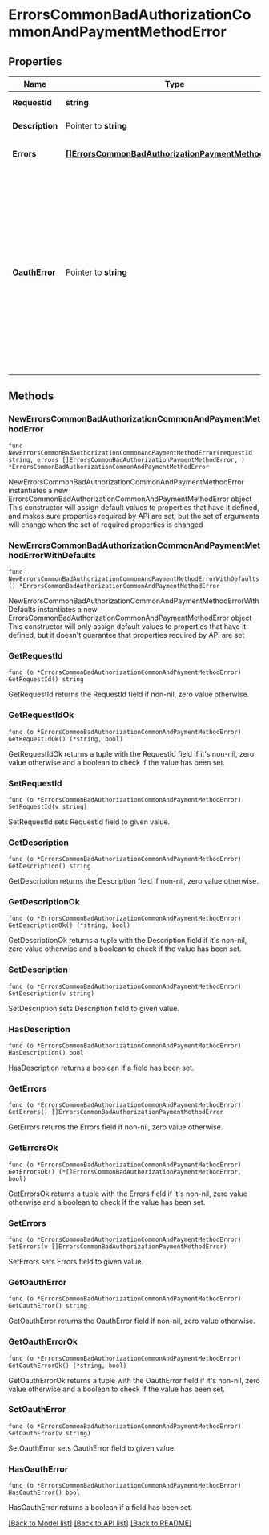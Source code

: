 # ErrorsCommonBadAuthorizationCommonAndPaymentMethodError

## Properties

Name | Type | Description | Notes
------------ | ------------- | ------------- | -------------
**RequestId** | **string** | Идентификатор запроса | 
**Description** | Pointer to **string** | Описание ошибки | [optional] 
**Errors** | [**[]ErrorsCommonBadAuthorizationPaymentMethodError**](ErrorsCommonBadAuthorizationPaymentMethodError.md) | Массив с данными ошибок | 
**OauthError** | Pointer to **string** | Ошибки авторизации:   * &#x60;token-revoked&#x60; — Токен отозван пользователем или сервером, приложению необходимо [запросить новую авторизацию](#tag/Avtorizaciya-rabotodatelya/operation/authorize)   * &#x60;token-expired&#x60; — Время жизни &#x60;access_token&#x60; завершилось, необходимо [получить &#x60;refresh_token&#x60;](#tag/Avtorizaciya-rabotodatelya/operation/authorize)  | [optional] 

## Methods

### NewErrorsCommonBadAuthorizationCommonAndPaymentMethodError

`func NewErrorsCommonBadAuthorizationCommonAndPaymentMethodError(requestId string, errors []ErrorsCommonBadAuthorizationPaymentMethodError, ) *ErrorsCommonBadAuthorizationCommonAndPaymentMethodError`

NewErrorsCommonBadAuthorizationCommonAndPaymentMethodError instantiates a new ErrorsCommonBadAuthorizationCommonAndPaymentMethodError object
This constructor will assign default values to properties that have it defined,
and makes sure properties required by API are set, but the set of arguments
will change when the set of required properties is changed

### NewErrorsCommonBadAuthorizationCommonAndPaymentMethodErrorWithDefaults

`func NewErrorsCommonBadAuthorizationCommonAndPaymentMethodErrorWithDefaults() *ErrorsCommonBadAuthorizationCommonAndPaymentMethodError`

NewErrorsCommonBadAuthorizationCommonAndPaymentMethodErrorWithDefaults instantiates a new ErrorsCommonBadAuthorizationCommonAndPaymentMethodError object
This constructor will only assign default values to properties that have it defined,
but it doesn't guarantee that properties required by API are set

### GetRequestId

`func (o *ErrorsCommonBadAuthorizationCommonAndPaymentMethodError) GetRequestId() string`

GetRequestId returns the RequestId field if non-nil, zero value otherwise.

### GetRequestIdOk

`func (o *ErrorsCommonBadAuthorizationCommonAndPaymentMethodError) GetRequestIdOk() (*string, bool)`

GetRequestIdOk returns a tuple with the RequestId field if it's non-nil, zero value otherwise
and a boolean to check if the value has been set.

### SetRequestId

`func (o *ErrorsCommonBadAuthorizationCommonAndPaymentMethodError) SetRequestId(v string)`

SetRequestId sets RequestId field to given value.


### GetDescription

`func (o *ErrorsCommonBadAuthorizationCommonAndPaymentMethodError) GetDescription() string`

GetDescription returns the Description field if non-nil, zero value otherwise.

### GetDescriptionOk

`func (o *ErrorsCommonBadAuthorizationCommonAndPaymentMethodError) GetDescriptionOk() (*string, bool)`

GetDescriptionOk returns a tuple with the Description field if it's non-nil, zero value otherwise
and a boolean to check if the value has been set.

### SetDescription

`func (o *ErrorsCommonBadAuthorizationCommonAndPaymentMethodError) SetDescription(v string)`

SetDescription sets Description field to given value.

### HasDescription

`func (o *ErrorsCommonBadAuthorizationCommonAndPaymentMethodError) HasDescription() bool`

HasDescription returns a boolean if a field has been set.

### GetErrors

`func (o *ErrorsCommonBadAuthorizationCommonAndPaymentMethodError) GetErrors() []ErrorsCommonBadAuthorizationPaymentMethodError`

GetErrors returns the Errors field if non-nil, zero value otherwise.

### GetErrorsOk

`func (o *ErrorsCommonBadAuthorizationCommonAndPaymentMethodError) GetErrorsOk() (*[]ErrorsCommonBadAuthorizationPaymentMethodError, bool)`

GetErrorsOk returns a tuple with the Errors field if it's non-nil, zero value otherwise
and a boolean to check if the value has been set.

### SetErrors

`func (o *ErrorsCommonBadAuthorizationCommonAndPaymentMethodError) SetErrors(v []ErrorsCommonBadAuthorizationPaymentMethodError)`

SetErrors sets Errors field to given value.


### GetOauthError

`func (o *ErrorsCommonBadAuthorizationCommonAndPaymentMethodError) GetOauthError() string`

GetOauthError returns the OauthError field if non-nil, zero value otherwise.

### GetOauthErrorOk

`func (o *ErrorsCommonBadAuthorizationCommonAndPaymentMethodError) GetOauthErrorOk() (*string, bool)`

GetOauthErrorOk returns a tuple with the OauthError field if it's non-nil, zero value otherwise
and a boolean to check if the value has been set.

### SetOauthError

`func (o *ErrorsCommonBadAuthorizationCommonAndPaymentMethodError) SetOauthError(v string)`

SetOauthError sets OauthError field to given value.

### HasOauthError

`func (o *ErrorsCommonBadAuthorizationCommonAndPaymentMethodError) HasOauthError() bool`

HasOauthError returns a boolean if a field has been set.


[[Back to Model list]](../README.md#documentation-for-models) [[Back to API list]](../README.md#documentation-for-api-endpoints) [[Back to README]](../README.md)


